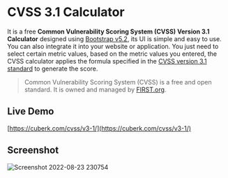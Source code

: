 # CVSS 3.1 Calculator

It is a free **Common Vulnerability Scoring System (CVSS) Version 3.1 Calculator** designed using [Bootstrap v5.2](https://getbootstrap.com/docs/5.2/getting-started/introduction/), its UI is simple and easy to use. You can also integrate it into your website or application. You just need to select certain metric values, based on the metric values you entered, the CVSS calculator applies the formula specified in the [CVSS version 3.1 standard](https://www.first.org/cvss/v3-1/cvss-v31-specification_r1.pdf) to generate the score.

> Common Vulnerability Scoring System (CVSS) is a free and open standard. It is owned and managed by [FIRST.org](https://www.first.org/). 

## Live Demo

[https://cuberk.com/cvss/v3-1/](https://cuberk.com/cvss/v3-1/)

## Screenshot

![Screenshot 2022-08-23 230754](https://user-images.githubusercontent.com/12781459/186228097-5895fbcd-ddd0-48ee-a6b9-baeab586f972.png)
